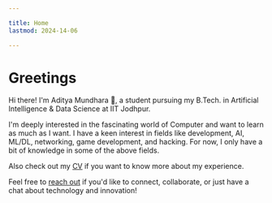```yaml
---

title: Home
lastmod: 2024-14-06

---
```


# Greetings

Hi there! I'm Aditya Mundhara 👋, a student pursuing my B.Tech. in Artificial Intelligence & Data Science at IIT Jodhpur.

I'm deeply interested in the fascinating world of Computer and want to learn as much as I want. I have a keen interest in fields like development, AI, ML/DL, networking, game development, and hacking. For now, I only have a bit of knowledge in some of the above fields.

<!--You'll find my [latest articles](/pages/posts.html) where I write about AI, machine learning, data science, and my academic experiences. I also share information about my [projects](/pages/projects.html) and research work.-->


Also check out my [CV] if you want to know more about my experience.

Feel free to [reach out](/pages/contact.html) if you'd like to connect, collaborate, or just have a chat about technology and innovation!

<!-- # Recent blog posts

$partial("templates/recent-posts.html")$

[More ...](/pages/posts.html) -->

[CV]: https://drive.google.com/file/d/1tM6S-1VrZNii1Fi81UsbLGD4x_30e0qK/view?usp=drive_link
